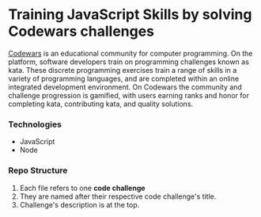 # Training JavaScript Skills by solving Codewars challenges

[Codewars](https://www.codewars.com/) is an educational community for computer programming. On the platform, software developers train on programming challenges known as kata. These discrete programming exercises train a range of skills in a variety of programming languages, and are completed within an online integrated development environment. On Codewars the community and challenge progression is gamified, with users earning ranks and honor for completing kata, contributing kata, and quality solutions.

### Technologies

- JavaScript
- Node

### Repo Structure

1. Each file refers to one **code challenge**
2. They are named after their respective code challenge's title.
3. Challenge's description is at the top.

